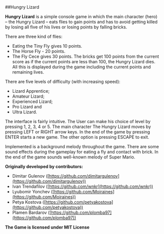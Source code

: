 ##Hungry Lizard

**Hungry Lizard** is a simple console game in which the main character (hero) – the Hungry Lizard – eats flies to gain points and has to avoid getting killed by losing all five of his lives or losing points by falling bricks. 

There are three kind of flies:
* Eating the Tiny Fly gives 10 points. 
* The Horse Fly - 20 points.
* The Fly Cece gives 30 points. 
The bricks get 100 points from the current score as if the current points are less than 100, the Hungry Lizard dies. 
All this is displayed during the game including the current points and remaining lives. 

There are five levels of difficulty (with increasing speed): 
* Lizard Apprentice;
* Amateur Lizard; 
* Experienced Lizard; 
* Pro Lizard and 
* Ultra Lizard.  

The interface is fairly intuitive. The User can make his choice of level by pressing 1, 2, 3, 4 or 5. The main character The Hungry Lizard moves by pressing LEFT or RIGHT arrow keys. In the end of the game by pressing ENTER starts a new game. The other option is pressing ESCAPE to exit. 

Implemented is a background melody throughout the game. There are some sound effects during the gameplay for eating a fly and contact with brick. In the end of the game sounds well-known melody of Super Mario.

**Originally developed by contributors:**
* Dimitar Gulenov ([https://github.com/dimitargulenov](https://github.com/dimitargulenov))
* Ivan Trendafilov ([https://github.com/wnkr](https://github.com/wnkr))
* Lyubomir Yonchev ([https://github.com/Moiraines](https://github.com/Moiraines))
* Petya Kostova ([https://github.com/petyakostova](https://github.com/petyakostova))
* Plamen Bardarov ([https://github.com/plomba97](https://github.com/plomba97))

**The Game is licensed under MIT License**